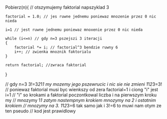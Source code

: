 Pobierz(n){ // otszymujemy faktorial napszyklad 3

    factorial = 1.0; // jes ruwne jednemu poniewaz mnozenie przez 0 nic nieda
    
    i=1 // jest ruwne jednemu poniewaz mnoxenie przez 0 nic nieda

    while (i<=n) // gdy n=3 pszejszi 3 iteracji
    {
        factorial *= i; // factorial^3 bendzie ruwny 6
        i++; // zwienka mnoznik faktorialu
    }
    
    return factorial; //zwraca faktorial
}

// gdy n=3 3!=3*2*1*1 my mozemy jego pszewrucic i nic sie nie zmieni 1*1*2*3=3!
// poniewaz faktorial musi byc wienkszy od zera factorial=1 i ciong "i" jest i=1
// "i" so krokami a faktorial poczontkowal liczba i na pierwszym kroku my
// mnozymy 1*1 zatym nastempnym krokiem mnozymy na 2 i  ostatnim krokiem 
// mnozymy na 3. 1*1*2*3=6 tak samo jak i 3!=6 to muwi nam otym ze ten pseudo 
// kod jest prawidlowy
